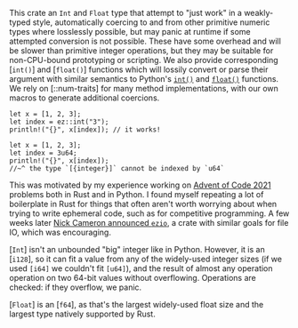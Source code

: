 This crate an `Int` and `Float` type that attempt to "just work" in a
weakly-typed style, automatically coercing to and from other primitive numeric
types where losslessly possible, but may panic at runtime if some attempted
conversion is not possible. These have some overhead and will be slower than
primitive integer operations, but they may be suitable for non-CPU-bound
prototyping or scripting. We also provide corresponding [`int()`] and
[`float()`] functions which will lossily convert or parse their argument with
similar semantics to Python's [`int()`][PY-INT] and [`float()`][PY-FLOAT]
functions. We rely on [::num-traits] for many method implementations, with our
own macros to generate additional coercions.

```skip
let x = [1, 2, 3];
let index = ez::int("3");
println!("{}", x[index]); // it works!
```

```compile_fail
let x = [1, 2, 3];
let index = 3u64;
println!("{}", x[index]);
//~^ the type `[{integer}]` cannot be indexed by `u64`
```

This was motivated by my experience working on [Advent of Code 2021][AOC-2021]
problems both in Rust and in Python. I found myself repeating a lot of
boilerplate in Rust for things that often aren't worth worrying about when
trying to write ephemeral code, such as for competitive programming. A few weeks
later [Nick Cameron announced `ezio`][EZIO], a crate with similar goals for file
IO, which was encouraging.

[`Int`] isn't an unbounded "big" integer like in Python. However, it is an
[`i128`], so it can fit a value from any of the widely-used integer sizes (if we
used `[i64]` we couldn't fit `[u64]`), and the result of almost any operation
operation on two 64-bit values without overflowing. Operations are checked: if
they overflow, we panic.

[`Float`] is an [`f64`], as that's the largest widely-used float size and the
largest type natively supported by Rust.

[AOC-2021]: https://adventofcode.com/2021
[EZIO]: https://www.ncameron.org/blog/ezio/
[PY-FLOAT]: https://docs.python.org/3/library/functions.html#float
[PY-INT]: https://docs.python.org/3/library/functions.html#int
